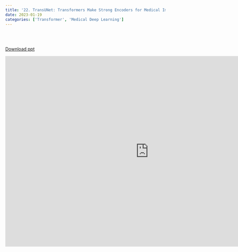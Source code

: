 ```yaml
---
title: '22. TransUNet: Transformers Make Strong Encoders for Medical Image Segmentation'
date: 2023-01-19 
categories: ['Transformer', 'Medical Deep Learning']
---
```


<br><br>

[Download ppt](/ppt/22.pptx)

<center>
<iframe src="https://docs.google.com/presentation/d/e/2PACX-1vStBjNJVTXw8nodJawO7RYmPAHUKfZUIx0U8xni8pb-i97ZaLCMOFU66Q5zkg2gpw/embed?start=false&loop=false&delayms=3000" frameborder="0" width="900" height="600" allowfullscreen="true" mozallowfullscreen="true" webkitallowfullscreen="true min-width="350px"></iframe>
</center>

<br>

<script src="https://utteranc.es/client.js"
        repo="RTOS-KGU/RTOS-utterances-comment"
        issue-term="pathname"
        label="Comment"
        theme="github-light"
        crossorigin="anonymous"
        async>
</script>